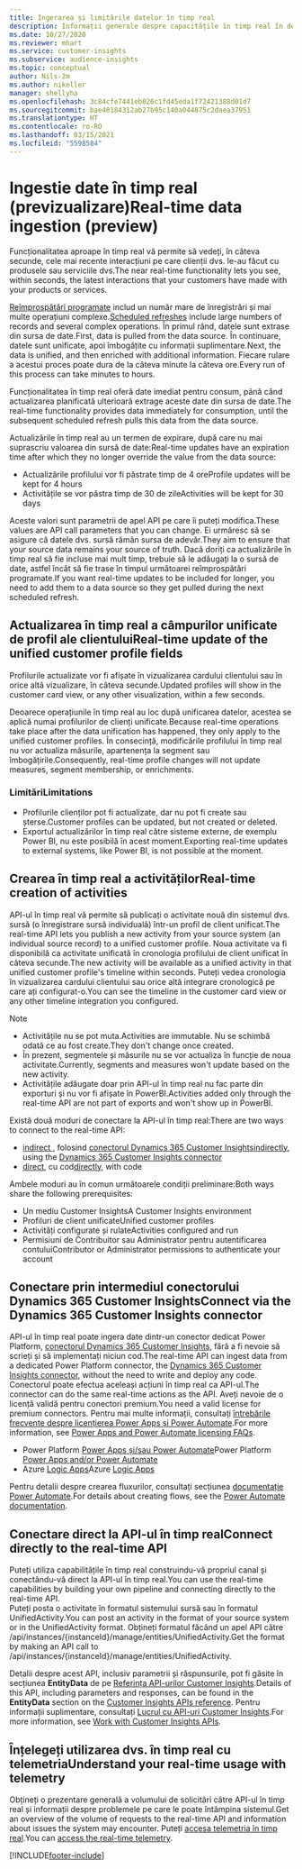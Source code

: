 ```yaml
---
title: Ingerarea și limitările datelor în timp real
description: Informații generale despre capacitățile în timp real în detalii despre public.
ms.date: 10/27/2020
ms.reviewer: mhart
ms.service: customer-insights
ms.subservice: audience-insights
ms.topic: conceptual
author: Nils-2m
ms.author: nikeller
manager: shellyha
ms.openlocfilehash: 3c84cfe7441eb026c1fd45eda1f72421388d01d7
ms.sourcegitcommit: bae40184312ab27b95c140a044875c2daea37951
ms.translationtype: HT
ms.contentlocale: ro-RO
ms.lasthandoff: 03/15/2021
ms.locfileid: "5598584"
---
```

# <a name="real-time-data-ingestion-preview"></a><span data-ttu-id="94a2d-103">Ingestie date în timp real (previzualizare)</span><span class="sxs-lookup"><span data-stu-id="94a2d-103">Real-time data ingestion (preview)</span></span>

<span data-ttu-id="94a2d-104">Funcționalitatea aproape în timp real vă permite să vedeți, în câteva secunde, cele mai recente interacțiuni pe care clienții dvs. le-au făcut cu produsele sau serviciile dvs.</span><span class="sxs-lookup"><span data-stu-id="94a2d-104">The near real-time functionality lets you see, within seconds, the latest interactions that your customers have made with your products or services.</span></span>

<span data-ttu-id="94a2d-105">[Reîmprospătări programate](system.md#schedule-tab) includ un număr mare de înregistrări și mai multe operațiuni complexe.</span><span class="sxs-lookup"><span data-stu-id="94a2d-105">[Scheduled refreshes](system.md#schedule-tab) include large numbers of records and several complex operations.</span></span> <span data-ttu-id="94a2d-106">În primul rând, datele sunt extrase din sursa de date.</span><span class="sxs-lookup"><span data-stu-id="94a2d-106">First, data is pulled from the data source.</span></span> <span data-ttu-id="94a2d-107">În continuare, datele sunt unificate, apoi îmbogățite cu informații suplimentare.</span><span class="sxs-lookup"><span data-stu-id="94a2d-107">Next, the data is unified, and then enriched with additional information.</span></span> <span data-ttu-id="94a2d-108">Fiecare rulare a acestui proces poate dura de la câteva minute la câteva ore.</span><span class="sxs-lookup"><span data-stu-id="94a2d-108">Every run of this process can take minutes to hours.</span></span>

<span data-ttu-id="94a2d-109">Funcționalitatea în timp real oferă date imediat pentru consum, până când actualizarea planificată ulterioară extrage aceste date din sursa de date.</span><span class="sxs-lookup"><span data-stu-id="94a2d-109">The real-time functionality provides data immediately for consumption, until the subsequent scheduled refresh pulls this data from the data source.</span></span>

<span data-ttu-id="94a2d-110">Actualizările în timp real au un termen de expirare, după care nu mai suprascriu valoarea din sursă de date:</span><span class="sxs-lookup"><span data-stu-id="94a2d-110">Real-time updates have an expiration time after which they no longer override the value from the data source:</span></span>

- <span data-ttu-id="94a2d-111">Actualizările profilului vor fi păstrate timp de 4 ore</span><span class="sxs-lookup"><span data-stu-id="94a2d-111">Profile updates will be kept for 4 hours</span></span>
- <span data-ttu-id="94a2d-112">Activitățile se vor păstra timp de 30 de zile</span><span class="sxs-lookup"><span data-stu-id="94a2d-112">Activities will be kept for 30 days</span></span>

<span data-ttu-id="94a2d-113">Aceste valori sunt parametrii de apel API pe care îi puteți modifica.</span><span class="sxs-lookup"><span data-stu-id="94a2d-113">These values are API call parameters that you can change.</span></span> <span data-ttu-id="94a2d-114">Ei urmăresc să se asigure că datele dvs. sursă rămân sursa de adevăr.</span><span class="sxs-lookup"><span data-stu-id="94a2d-114">They aim to ensure that your source data remains your source of truth.</span></span> <span data-ttu-id="94a2d-115">Dacă doriți ca actualizările în timp real să fie incluse mai mult timp, trebuie să le adăugați la o sursă de date, astfel încât să fie trase în timpul următoarei reîmprospătări programate.</span><span class="sxs-lookup"><span data-stu-id="94a2d-115">If you want real-time updates to be included for longer, you need to add them to a data source so they get pulled during the next scheduled refresh.</span></span>

## <a name="real-time-update-of-the-unified-customer-profile-fields"></a><span data-ttu-id="94a2d-116">Actualizarea în timp real a câmpurilor unificate de profil ale clientului</span><span class="sxs-lookup"><span data-stu-id="94a2d-116">Real-time update of the unified customer profile fields</span></span>

<span data-ttu-id="94a2d-117">Profilurile actualizate vor fi afișate în vizualizarea cardului clientului sau în orice altă vizualizare, în câteva secunde.</span><span class="sxs-lookup"><span data-stu-id="94a2d-117">Updated profiles will show in the customer card view, or any other visualization, within a few seconds.</span></span>

<span data-ttu-id="94a2d-118">Deoarece operațiunile în timp real au loc după unificarea datelor, acestea se aplică numai profilurilor de clienți unificate.</span><span class="sxs-lookup"><span data-stu-id="94a2d-118">Because real-time operations take place after the data unification has happened, they only apply to the unified customer profiles.</span></span> <span data-ttu-id="94a2d-119">În consecință, modificările profilului în timp real nu vor actualiza măsurile, apartenența la segment sau îmbogățirile.</span><span class="sxs-lookup"><span data-stu-id="94a2d-119">Consequently, real-time profile changes will not update measures, segment membership, or enrichments.</span></span>

### <a name="limitations"></a><span data-ttu-id="94a2d-120">Limitări</span><span class="sxs-lookup"><span data-stu-id="94a2d-120">Limitations</span></span>

- <span data-ttu-id="94a2d-121">Profilurile clienților pot fi actualizate, dar nu pot fi create sau șterse.</span><span class="sxs-lookup"><span data-stu-id="94a2d-121">Customer profiles can be updated, but not created or deleted.</span></span>
- <span data-ttu-id="94a2d-122">Exportul actualizărilor în timp real către sisteme externe, de exemplu Power BI, nu este posibilă în acest moment.</span><span class="sxs-lookup"><span data-stu-id="94a2d-122">Exporting real-time updates to external systems, like Power BI, is not possible at the moment.</span></span>

## <a name="real-time-creation-of-activities"></a><span data-ttu-id="94a2d-123">Crearea în timp real a activităților</span><span class="sxs-lookup"><span data-stu-id="94a2d-123">Real-time creation of activities</span></span>

<span data-ttu-id="94a2d-124">API-ul în timp real vă permite să publicați o activitate nouă din sistemul dvs. sursă (o înregistrare sursă individuală) într-un profil de client unificat.</span><span class="sxs-lookup"><span data-stu-id="94a2d-124">The real-time API lets you publish a new activity from your source system (an individual source record) to a unified customer profile.</span></span> <span data-ttu-id="94a2d-125">Noua activitate va fi disponibilă ca activitate unificată în cronologia profilului de client unificat în câteva secunde.</span><span class="sxs-lookup"><span data-stu-id="94a2d-125">The new activity will be available as a unified activity in that unified customer profile's timeline within seconds.</span></span> <span data-ttu-id="94a2d-126">Puteți vedea cronologia în vizualizarea cardului clientului sau orice altă integrare cronologică pe care ați configurat-o.</span><span class="sxs-lookup"><span data-stu-id="94a2d-126">You can see the timeline in the customer card view or any other timeline integration you configured.</span></span>

> [!NOTE]
>
> - <span data-ttu-id="94a2d-127">Activitățile nu se pot muta.</span><span class="sxs-lookup"><span data-stu-id="94a2d-127">Activities are immutable.</span></span> <span data-ttu-id="94a2d-128">Nu se schimbă odată ce au fost create.</span><span class="sxs-lookup"><span data-stu-id="94a2d-128">They don't change once created.</span></span>
> - <span data-ttu-id="94a2d-129">În prezent, segmentele și măsurile nu se vor actualiza în funcție de noua activitate.</span><span class="sxs-lookup"><span data-stu-id="94a2d-129">Currently, segments and measures won't update based on the new activity.</span></span>
> - <span data-ttu-id="94a2d-130">Activitățile adăugate doar prin API-ul în timp real nu fac parte din exporturi și nu vor fi afișate în PowerBI.</span><span class="sxs-lookup"><span data-stu-id="94a2d-130">Activities added only through the real-time API are not part of exports and won't show up in PowerBI.</span></span>

<span data-ttu-id="94a2d-131">Există două moduri de conectare la API-ul în timp real:</span><span class="sxs-lookup"><span data-stu-id="94a2d-131">There are two ways to connect to the real-time API:</span></span>

- <span data-ttu-id="94a2d-132">[indirect ](#connect-via-the-dynamics-365-customer-insights-connector), folosind [conectorul Dynamics 365 Customer Insights](/connectors/customerinsights/)</span><span class="sxs-lookup"><span data-stu-id="94a2d-132">[indirectly](#connect-via-the-dynamics-365-customer-insights-connector), using the [Dynamics 365 Customer Insights connector](/connectors/customerinsights/)</span></span>
- <span data-ttu-id="94a2d-133">[direct](#connect-directly-to-the-real-time-api), cu cod</span><span class="sxs-lookup"><span data-stu-id="94a2d-133">[directly](#connect-directly-to-the-real-time-api), with code</span></span>

<span data-ttu-id="94a2d-134">Ambele moduri au în comun următoarele condiții preliminare:</span><span class="sxs-lookup"><span data-stu-id="94a2d-134">Both ways share the following prerequisites:</span></span>

- <span data-ttu-id="94a2d-135">Un mediu Customer Insights</span><span class="sxs-lookup"><span data-stu-id="94a2d-135">A Customer Insights environment</span></span>
- <span data-ttu-id="94a2d-136">Profiluri de client unificate</span><span class="sxs-lookup"><span data-stu-id="94a2d-136">Unified customer profiles</span></span>
- <span data-ttu-id="94a2d-137">Activități configurate și rulate</span><span class="sxs-lookup"><span data-stu-id="94a2d-137">Activities configured and run</span></span>
- <span data-ttu-id="94a2d-138">Permisiuni de Contribuitor sau Administrator pentru autentificarea contului</span><span class="sxs-lookup"><span data-stu-id="94a2d-138">Contributor or Administrator permissions to authenticate your account</span></span>

## <a name="connect-via-the-dynamics-365-customer-insights-connector"></a><span data-ttu-id="94a2d-139">Conectare prin intermediul conectorului Dynamics 365 Customer Insights</span><span class="sxs-lookup"><span data-stu-id="94a2d-139">Connect via the Dynamics 365 Customer Insights connector</span></span>

<span data-ttu-id="94a2d-140">API-ul în timp real poate ingera date dintr-un conector dedicat Power Platform, [conectorul Dynamics 365 Customer Insights](/connectors/customerinsights/), fără a fi nevoie să scrieți și să implementați niciun cod.</span><span class="sxs-lookup"><span data-stu-id="94a2d-140">The real-time API can ingest data from a dedicated Power Platform connector, the [Dynamics 365 Customer Insights connector](/connectors/customerinsights/), without the need to write and deploy any code.</span></span>    
<span data-ttu-id="94a2d-141">Conectorul poate efectua aceleași acțiuni în timp real ca API-ul.</span><span class="sxs-lookup"><span data-stu-id="94a2d-141">The connector can do the same real-time actions as the API.</span></span> <span data-ttu-id="94a2d-142">Aveți nevoie de o licență validă pentru conectori premium.</span><span class="sxs-lookup"><span data-stu-id="94a2d-142">You need a valid license for premium connectors.</span></span> <span data-ttu-id="94a2d-143">Pentru mai multe informații, consultați [întrebările frecvente despre licențierea Power Apps și Power Automate](/power-platform/admin/powerapps-flow-licensing-faq).</span><span class="sxs-lookup"><span data-stu-id="94a2d-143">For more information, see [Power Apps and Power Automate licensing FAQs](/power-platform/admin/powerapps-flow-licensing-faq).</span></span>

- <span data-ttu-id="94a2d-144">Power Platform [Power Apps și/sau Power Automate](/connectors/)</span><span class="sxs-lookup"><span data-stu-id="94a2d-144">Power Platform [Power Apps and/or Power Automate](/connectors/)</span></span>
- <span data-ttu-id="94a2d-145">Azure [Logic Apps](/azure/connectors/apis-list)</span><span class="sxs-lookup"><span data-stu-id="94a2d-145">Azure [Logic Apps](/azure/connectors/apis-list)</span></span>

<span data-ttu-id="94a2d-146">Pentru detalii despre crearea fluxurilor, consultați secțiunea [documentație Power Automate](/power-automate/).</span><span class="sxs-lookup"><span data-stu-id="94a2d-146">For details about creating flows, see the [Power Automate documentation](/power-automate/).</span></span>

## <a name="connect-directly-to-the-real-time-api"></a><span data-ttu-id="94a2d-147">Conectare direct la API-ul în timp real</span><span class="sxs-lookup"><span data-stu-id="94a2d-147">Connect directly to the real-time API</span></span>

<span data-ttu-id="94a2d-148">Puteți utiliza capabilitățile în timp real construindu-vă propriul canal și conectându-vă direct la API-ul în timp real.</span><span class="sxs-lookup"><span data-stu-id="94a2d-148">You can use the real-time capabilities by building your own pipeline and connecting directly to the real-time API.</span></span>    
<span data-ttu-id="94a2d-149">Puteți posta o activitate în formatul sistemului sursă sau în formatul UnifiedActivity.</span><span class="sxs-lookup"><span data-stu-id="94a2d-149">You can post an activity in the format of your source system or in the UnifiedActivity format.</span></span> <span data-ttu-id="94a2d-150">Obțineți formatul făcând un apel API către /api/instances/{instanceId}/manage/entities/UnifiedActivity.</span><span class="sxs-lookup"><span data-stu-id="94a2d-150">Get the format by making an API call to /api/instances/{instanceId}/manage/entities/UnifiedActivity.</span></span>

<span data-ttu-id="94a2d-151">Detalii despre acest API, inclusiv parametrii și răspunsurile, pot fi găsite în secțiunea **EntityData** de pe [Referința API-urilor Customer Insights](https://developer.ci.ai.dynamics.com/api-details#api=CustomerInsights).</span><span class="sxs-lookup"><span data-stu-id="94a2d-151">Details of this API, including parameters and responses, can be found in the **EntityData** section on the [Customer Insights APIs reference](https://developer.ci.ai.dynamics.com/api-details#api=CustomerInsights).</span></span> <span data-ttu-id="94a2d-152">Pentru informații suplimentare, consultați [Lucrul cu API-uri Customer Insights](apis.md).</span><span class="sxs-lookup"><span data-stu-id="94a2d-152">For more information, see [Work with Customer Insights APIs](apis.md).</span></span>

## <a name="understand-your-real-time-usage-with-telemetry"></a><span data-ttu-id="94a2d-153">Înțelegeți utilizarea dvs. în timp real cu telemetria</span><span class="sxs-lookup"><span data-stu-id="94a2d-153">Understand your real-time usage with telemetry</span></span>

<span data-ttu-id="94a2d-154">Obțineți o prezentare generală a volumului de solicitări către API-ul în timp real și informații despre problemele pe care le poate întâmpina sistemul.</span><span class="sxs-lookup"><span data-stu-id="94a2d-154">Get an overview of the volume of requests to the real-time API and information about issues the system may encounter.</span></span> <span data-ttu-id="94a2d-155">Puteți [accesa telemetria în timp real](system.md#api-usage-tab).</span><span class="sxs-lookup"><span data-stu-id="94a2d-155">You can [access the real-time telemetry](system.md#api-usage-tab).</span></span> 


[!INCLUDE[footer-include](../includes/footer-banner.md)]